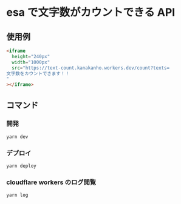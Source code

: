 # esa で文字数がカウントできる API

## 使用例

```html
<iframe
  height="240px"
  width="1000px"
  src="https://text-count.kanakanho.workers.dev/count?texts=
文字数をカウントできます！！
"
></iframe>
```

## コマンド

### 開発

```
yarn dev
```

### デプロイ

```
yarn deploy
```

### cloudflare workers のログ閲覧

```
yarn log
```
